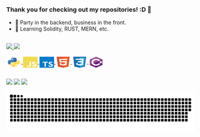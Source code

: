 ### Thank you for checking out my repositories! :D 👋

- 🔭 Party in the backend, business in the front.
- 🌱 Learning Solidity, RUST, MERN, etc.

##
<div>
  <a href="https://github.com/codeslacker1155">
  <img height="180em" src="https://github-readme-stats.vercel.app/api?username=codeslacker1155&show_icons=true&theme=github_dark&include_all_commits=true&count_private=true"/>
  <img height="180em" src="https://github-readme-stats.vercel.app/api/top-langs/?username=codeslacker1155&layout=compact&langs_count=7&theme=github_dark"/>
</div>
<div style="display: inline_block"><br>
  <img align="center" alt="Network-Scanner" height="30" width="40" src="https://raw.githubusercontent.com/devicons/devicon/master/icons/python/python-original.svg">
  <img align="center" alt="Password-Maker" height="30" width="40" src="https://raw.githubusercontent.com/devicons/devicon/master/icons/javascript/javascript-plain.svg">
  <img align="center" alt="Profile-Creator" height="30" width="40" src="https://raw.githubusercontent.com/devicons/devicon/master/icons/typescript/typescript-plain.svg">
  <img align="center" alt="Regex-Checker" height="30" width="40" src="https://raw.githubusercontent.com/devicons/devicon/master/icons/html5/html5-original.svg">
  <img align="center" alt="Port-Scanner" height="30" width="40" src="https://raw.githubusercontent.com/devicons/devicon/master/icons/css3/css3-original.svg">
  <img align="center" alt="Weather-Conditions" height="30" width="40" src="https://raw.githubusercontent.com/devicons/devicon/master/icons/csharp/csharp-original.svg">
</div>
   
  ##
  
  <div> 
 <a href="https://discord.gg/bBMPHkTn5F" target="_blank"><img src="https://img.shields.io/badge/Discord-7289DA?style=for-the-badge&logo=discord&logoColor=white" target="_blank"></a> 
  <a href = "mailto:cthyatt710@gmail.com"><img src="https://img.shields.io/badge/-Gmail-%23333?style=for-the-badge&logo=gmail&logoColor=white" target="_blank"></a>
  <a href="https://www.linkedin.com/in/christopher-hyatt-09472b189" target="_blank"><img src="https://img.shields.io/badge/-LinkedIn-%230077B5?style=for-the-badge&logo=linkedin&logoColor=white" target="_blank"></a> 
   
  ![Snake animation](https://github.com/codeslacker1155/codeslacker1155/blob/output/github-contribution-grid-snake.svg)
 
  </div>
